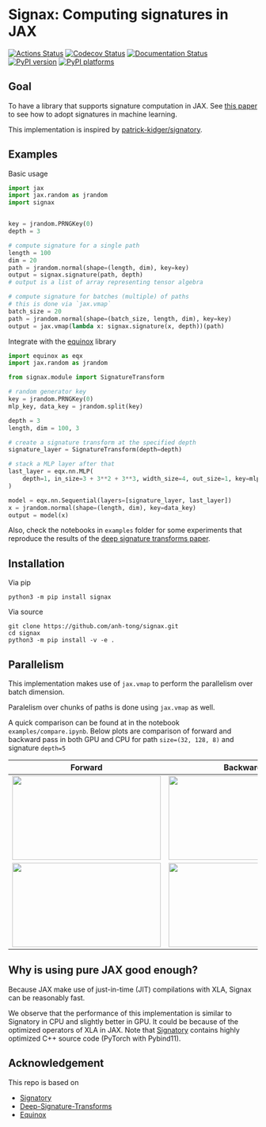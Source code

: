 # Signax: Computing signatures in JAX

[![Actions Status][actions-badge]][actions-link]
[![Codecov Status][codecov-badge]][codecov-link]
[![Documentation Status][rtd-badge]][rtd-link]
[![PyPI version][pypi-version]][pypi-link]
[![PyPI platforms][pypi-platforms]][pypi-link]

<!-- prettier-ignore-start -->
[actions-badge]:            https://github.com/Anh-Tong/signax/workflows/CI/badge.svg
[actions-link]:             https://github.com/Anh-Tong/signax/actions
[codecov-badge]:            https://codecov.io/gh/anh-tong/signax/branch/main/graph/badge.svg?token=SU9HZ9NH70
[codecov-link]:             https://codecov.io/gh/anh-tong/signax
[pypi-link]:                https://pypi.org/project/signax/
[pypi-platforms]:           https://img.shields.io/pypi/pyversions/signax
[pypi-version]:             https://img.shields.io/pypi/v/signax
[rtd-badge]:                https://readthedocs.org/projects/signax/badge/?version=latest
[rtd-link]:                 https://signax.readthedocs.io/en/latest/?badge=latest
<!-- prettier-ignore-end -->

## Goal

To have a library that supports signature computation in JAX. See
[this paper](https://arxiv.org/abs/1905.08494) to see how to adopt signatures in
machine learning.

This implementation is inspired by
[patrick-kidger/signatory](https://github.com/patrick-kidger/signatory).

## Examples

Basic usage

```python
import jax
import jax.random as jrandom
import signax


key = jrandom.PRNGKey(0)
depth = 3

# compute signature for a single path
length = 100
dim = 20
path = jrandom.normal(shape=(length, dim), key=key)
output = signax.signature(path, depth)
# output is a list of array representing tensor algebra

# compute signature for batches (multiple) of paths
# this is done via `jax.vmap`
batch_size = 20
path = jrandom.normal(shape=(batch_size, length, dim), key=key)
output = jax.vmap(lambda x: signax.signature(x, depth))(path)
```

Integrate with the [equinox](https://github.com/patrick-kidger/equinox) library

```python
import equinox as eqx
import jax.random as jrandom

from signax.module import SignatureTransform

# random generator key
key = jrandom.PRNGKey(0)
mlp_key, data_key = jrandom.split(key)

depth = 3
length, dim = 100, 3

# create a signature transform at the specified depth
signature_layer = SignatureTransform(depth=depth)

# stack a MLP layer after that
last_layer = eqx.nn.MLP(
    depth=1, in_size=3 + 3**2 + 3**3, width_size=4, out_size=1, key=mlp_key
)

model = eqx.nn.Sequential(layers=[signature_layer, last_layer])
x = jrandom.normal(shape=(length, dim), key=data_key)
output = model(x)
```

Also, check the notebooks in `examples` folder for some experiments that
reproduce the results of the
[deep signature transforms paper](https://arxiv.org/abs/1905.08494).

## Installation

Via pip

```
python3 -m pip install signax
```

Via source

```
git clone https://github.com/anh-tong/signax.git
cd signax
python3 -m pip install -v -e .
```

## Parallelism

This implementation makes use of `jax.vmap` to perform the parallelism over
batch dimension.

Paralelism over chunks of paths is done using `jax.vmap` as well.

A quick comparison can be found at in the notebook `examples/compare.ipynb`.
Below plots are comparison of forward and backward pass in both GPU and CPU for
path `size=(32, 128, 8)` and signature `depth=5`

<table>
<thead>
  <tr>
    <th >Forward</th>
    <th >Backward</th>
  </tr>
</thead>
<tbody>
  <tr>
    <td>
        <img width="300" height="170" src="./assets/forward_gpu.png">
    </td>
    <td>
        <img width="300" height="170" src="./assets/backward_gpu.png">
    </td>
  </tr>
  <tr>
    <td>
        <img width="300" height="170" src="./assets/forward_cpu.png">
    </td>
    <td>
        <img width="300" height="170" src="./assets/backward_cpu.png">
    </td>
  </tr>
</tbody>
</table>

## Why is using pure JAX good enough?

Because JAX make use of just-in-time (JIT) compilations with XLA, Signax can be
reasonably fast.

We observe that the performance of this implementation is similar to Signatory
in CPU and slightly better in GPU. It could be because of the optimized
operators of XLA in JAX. Note that
[Signatory](https://github.com/patrick-kidger/signatory) contains highly
optimized C++ source code (PyTorch with Pybind11).

## Acknowledgement

This repo is based on

- [Signatory](https://github.com/patrick-kidger/signatory)
- [Deep-Signature-Transforms](https://github.com/patrick-kidger/Deep-Signature-Transforms)
- [Equinox](https://github.com/patrick-kidger/equinox)
